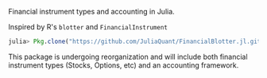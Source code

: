Financial instrument types and accounting in Julia.

Inspired by R's `blotter` and `FinancialInstrument`

````julia
julia> Pkg.clone("https://github.com/JuliaQuant/FinancialBlotter.jl.git")
````
This package is undergoing reorganization and will include both financial 
instrument types (Stocks, Options, etc) and an accounting framework.
